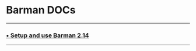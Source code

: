# Barman DOCs

---

### [•  Setup and use Barman 2.14 ](./barman%5F2%2E14%2Emd)

--- 

<!--

### [•  Part II: Logs Purge & Retention ](./Part%20II%20Logs%20Purge%20%26%20Retention.md)

---

### [•  Part III: Evict/Add node from/to the cluster ](./Part%20III%20cluster%20Evict%2DAdd%20node.md)

-->